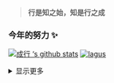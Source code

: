 
> **行是知之始，知是行之成**  

### 今年的努力 ✨

[![成行 ‘s github stats](https://github-readme-stats.vercel.app/api?username=shijiev&theme=tokyonight)](https://github.com/shijiev/github-readme-stats)
[![lagus](https://github-readme-stats.vercel.app/api/top-langs/?username=shijiev&layout=compact)](https://github.com/shijiev/github-readme-stats)  

<details>
<summary>显示更多</summary>  

🌱 I’m currently learning Guitar  <br/>
- [我的博客（筹）](https://shijiev.github.io)

</details>
